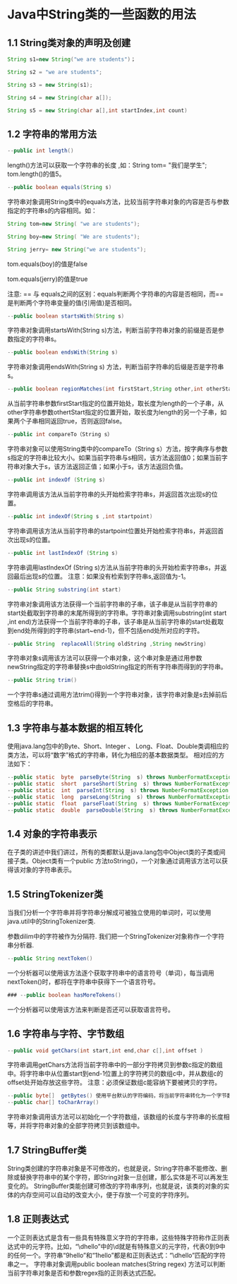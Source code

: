 # Java中String类的一些函数的用法

## 1.1 String类对象的声明及创建

```java
String s1=new String("we are students")；

String s2 = "we are students";

String s3 = new String(s1);

String s4 = new String(char a[]);

String s5 = new String(char a[],int startIndex,int count)
```

## 1.2 字符串的常用方法

```java
--public int length()
```

length()方法可以获取一个字符串的长度 ,如：String tom= "我们是学生";   tom.length()的值5。

```java
--public boolean equals(String s)
```

字符串对象调用String类中的equals方法，比较当前字符串对象的内容是否与参数指定的字符串s的内容相同。如：
```java
String tom=new String( "we are students");

String boy=new String( "We are students");

String jerry= new String("we are students");

```

tom.equals(boy)的值是false

tom.equals(jerry)的值是true

注意:  == 与 equals之间的区别：equals判断两个字符串的内容是否相同，而==是判断两个字符串变量的值(引用值)是否相同。 

```java
--public boolean startsWith(String s)
```

字符串对象调用startsWith(String s)方法，判断当前字符串对象的前缀是否是参数指定的字符串s。

```java
--public boolean endsWith(String s)
```

字符串对象调用endsWith(String s) 方法，判断当前字符串的后缀是否是字符串s。

```java
--public boolean regionMatches(int firstStart,String other,int otherStart,int length)
```

从当前字符串参数firstStart指定的位置开始处，取长度为length的一个子串，从other字符串参数othertStart指定的位置开始，取长度为length的另一个子串，如果两个子串相同返回true，否则返回false。

```java
--public int compareTo（String s）
```

字符串对象可以使用String类中的compareTo（String s）方法，按字典序与参数s指定的字符串比较大小。如果当前字符串与s相同，该方法返回值0；如果当前字符串对象大于s，该方法返回正值；如果小于s，该方法返回负值。 

```java
--public int indexOf (String s)
```

字符串调用该方法从当前字符串的头开始检索字符串s，并返回首次出现s的位置。

```java
--public int indexOf(String s ,int startpoint)
```

字符串调用该方法从当前字符串的startpoint位置处开始检索字符串s，并返回首次出现s的位置。

```java
--public int lastIndexOf (String s)
```

字符串调用lastIndexOf (String s)方法从当前字符串的头开始检索字符串s，并返回最后出现s的位置。
注意：如果没有检索到字符串s,返回值为-1。

```java
--public String substring(int start)
```

字符串对象调用该方法获得一个当前字符串的子串，该子串是从当前字符串的start处截取到字符串的末尾所得到的字符串。字符串对象调用substring(int start ,int end)方法获得一个当前字符串的子串，该子串是从当前字符串的start处截取到end处所得到的字符串(start~end-1)，但不包括end处所对应的字符。

```java
--public String  replaceAll(String oldString ,String newString)
```

字符串对象s调用该方法可以获得一个串对象，这个串对象是通过用参数newString指定的字符串替换s中由oldString指定的所有字符串而得到的字符串。

```java
--public String trim()
```

一个字符串s通过调用方法trim()得到一个字符串对象，该字符串对象是s去掉前后空格后的字符串。

## 1.3 字符串与基本数据的相互转化 


使用java.lang包中的Byte、Short、Integer 、 Long、Float、Double类调相应的类方法，可以将“数字”格式的字符串，转化为相应的基本数据类型。 相对应的方法如下：

```java
--public static  byte  parseByte(String  s) throws NumberFormatException
--public static  short  parseShort(String  s) throws NumberFormatException
--public static  int  parseInt(String  s) throws NumberFormatException
--public static  long  parseLong(String  s) throws NumberFormatException
--public static  float  parseFloat(String  s) throws NumberFormatException
--public static  double  parseDouble(String  s) throws NumberFormatException 
```

## 1.4 对象的字符串表示 

在子类的讲述中我们讲过，所有的类都默认是java.lang包中Object类的子类或间接子类。Object类有一个public 方法toString()，一个对象通过调用该方法可以获得该对象的字符串表示。

## 1.5 StringTokenizer类

当我们分析一个字符串并将字符串分解成可被独立使用的单词时，可以使用java.util中的StringTokenizer类.
  
参数dilim中的字符被作为分隔符.
我们把一个StringTokenizer对象称作一个字符串分析器.

```java
--public String nextToken()
```

一个分析器可以使用该方法逐个获取字符串中的语言符号（单词），每当调用nextToken()时，都将在字符串中获得下一个语言符号。

```java
### --public boolean hasMoreTokens()
```

一个分析器可以使用该方法来判断是否还可以获取语言符号。

## 1.6 字符串与字符、字节数组

```java
--public void getChars(int start,int end,char c[],int offset )  
```

字符串调用getChars方法将当前字符串中的一部分字符拷贝到参数c指定的数组中。将字符串中从位置start到end-1位置上的字符拷贝的数组c中，并从数组c的offset处开始存放这些字符。
注意：必须保证数组c能容纳下要被拷贝的字符。

```java
--public byte[]  getBytes() 使用平台默认的字符编码，将当前字符串转化为一个字节数组。
--public char[] toCharArray()  
```

字符串对象调用该方法可以初始化一个字符数组，该数组的长度与字符串的长度相等，并将字符串对象的全部字符拷贝到该数组中。

## 1.7 StringBuffer类

String类创建的字符串对象是不可修改的，也就是说，String字符串不能修改、删除或替换字符串中的某个字符，即String对象一旦创建，那么实体是不可以再发生变化的。
StringBuffer类能创建可修改的字符串序列，也就是说，该类的对象的实体的内存空间可以自动的改变大小，便于存放一个可变的字符序列。  

## 1.8 正则表达式

一个正则表达式是含有一些具有特殊意义字符的字符串，这些特殊字符称作正则表达式中的元字符。比如，“\\dhello”中的\\d就是有特殊意义的元字符，代表0到9中的任何一个。字符串“9hello”和“1hello”都是和正则表达式：“\\dhello”匹配的字符串之一。
字符串对象调用public boolean matches(String regex)
方法可以判断当前字符串对象是否和参数regex指的正则表达式匹配。

